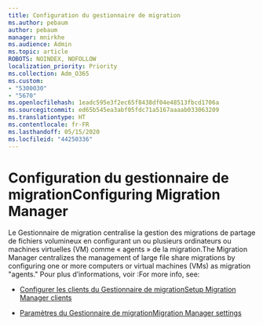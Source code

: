 ```yaml
---
title: Configuration du gestionnaire de migration
ms.author: pebaum
author: pebaum
manager: mnirkhe
ms.audience: Admin
ms.topic: article
ROBOTS: NOINDEX, NOFOLLOW
localization_priority: Priority
ms.collection: Adm_O365
ms.custom:
- "5300030"
- "5670"
ms.openlocfilehash: 1eadc595e3f2ec65f8438df04e48513fbcd1706a
ms.sourcegitcommit: ed65b545ea3abf05fdc71a5167aaaab033063209
ms.translationtype: HT
ms.contentlocale: fr-FR
ms.lasthandoff: 05/15/2020
ms.locfileid: "44250336"
---
```

# <a name="configuring-migration-manager"></a><span data-ttu-id="bdc0a-102">Configuration du gestionnaire de migration</span><span class="sxs-lookup"><span data-stu-id="bdc0a-102">Configuring Migration Manager</span></span>

<span data-ttu-id="bdc0a-103">Le Gestionnaire de migration centralise la gestion des migrations de partage de fichiers volumineux en configurant un ou plusieurs ordinateurs ou machines virtuelles (VM) comme « agents » de la migration.</span><span class="sxs-lookup"><span data-stu-id="bdc0a-103">The Migration Manager centralizes the management of large file share migrations by configuring one or more computers or virtual machines (VMs) as migration "agents."</span></span> <span data-ttu-id="bdc0a-104">Pour plus d’informations, voir :</span><span class="sxs-lookup"><span data-stu-id="bdc0a-104">For more info, see:</span></span>

- [<span data-ttu-id="bdc0a-105">Configurer les clients du Gestionnaire de migration</span><span class="sxs-lookup"><span data-stu-id="bdc0a-105">Setup Migration Manager clients</span></span>](https://docs.microsoft.com/sharepointmigration/mm-setup-clients)

- [<span data-ttu-id="bdc0a-106">Paramètres du Gestionnaire de migration</span><span class="sxs-lookup"><span data-stu-id="bdc0a-106">Migration Manager settings</span></span>](https://docs.microsoft.com/sharepointmigration/mm-settings)
